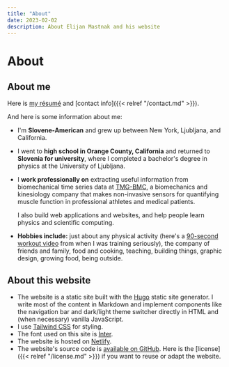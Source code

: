```yaml
---
title: "About"
date: 2023-02-02
description: About Elijan Mastnak and his website
---
```


# About

## About me

Here is [my résumé](/resume.pdf) and [contact info]({{< relref "/contact.md" >}}).

And here is some information about me:

- I'm **Slovene-American** and grew up between New York, Ljubljana, and California.

- I went to **high school in Orange County, California** and returned to **Slovenia for university**, where I completed a bachelor's degree in physics at the University of Ljubljana.

- I **work professionally on** extracting useful information from biomechanical time series data at [TMG-BMC](https://www.tmg-bodyevolution.com/), a biomechanics and kinesiology company that makes non-invasive sensors for quantifying muscle function in professional athletes and medical patients.

  I also build web applications and websites, and help people learn physics and scientific computing.

- **Hobbies include:** just about any physical activity (here's a [90-second workout video](https://www.youtube.com/watch?v=_0XI5gKkk5A) from when I was training seriously),
  the company of friends and family,
  food and cooking, teaching, building things, graphic design, growing food, being outside.

## About this website

- The website is a static site built with the [Hugo](https://gohugo.io/) static site generator.
  I write most of the content in Markdown and implement components like the navigation bar and dark/light theme switcher directly in HTML and (when necessary) vanilla JavaScript.
- I use [Tailwind CSS](https://tailwindcss.com/) for styling.
- The font used on this site is [Inter](https://github.com/rsms/inter).
- The website is hosted on [Netlify](https://www.netlify.com/).
- The website's source code is [available on GitHub](https://github.com/ejmastnak/ejmastnak.com).
  Here is the [license]({{< relref "/license.md" >}}) if you want to reuse or adapt the website.
